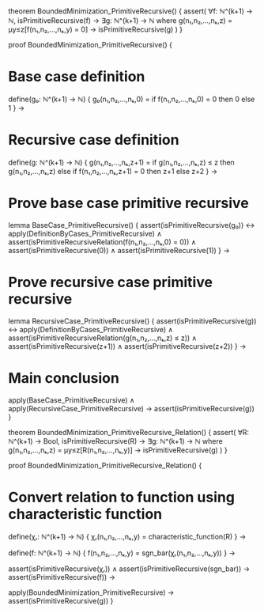 theorem BoundedMinimization_PrimitiveRecursive() {
  assert(
    ∀f: ℕ^(k+1) → ℕ, isPrimitiveRecursive(f) →
    ∃g: ℕ^(k+1) → ℕ where
    g(n₁,n₂,...,nₖ,z) = μy≤z[f(n₁,n₂,...,nₖ,y) = 0] →
    isPrimitiveRecursive(g)
  )
}

proof BoundedMinimization_PrimitiveRecursive() {
  # Base case definition
  define(g₀: ℕ^(k+1) → ℕ) {
    g₀(n₁,n₂,...,nₖ,0) = 
      if f(n₁,n₂,...,nₖ,0) = 0 then 0
      else 1
  } →

  # Recursive case definition
  define(g: ℕ^(k+1) → ℕ) {
    g(n₁,n₂,...,nₖ,z+1) = 
      if g(n₁,n₂,...,nₖ,z) ≤ z then g(n₁,n₂,...,nₖ,z)
      else if f(n₁,n₂,...,nₖ,z+1) = 0 then z+1
      else z+2
  } →

  # Prove base case primitive recursive
  lemma BaseCase_PrimitiveRecursive() {
    assert(isPrimitiveRecursive(g₀)) ↔
    apply(DefinitionByCases_PrimitiveRecursive) ∧
    assert(isPrimitiveRecursiveRelation(f(n₁,n₂,...,nₖ,0) = 0)) ∧
    assert(isPrimitiveRecursive(0)) ∧
    assert(isPrimitiveRecursive(1))
  } →

  # Prove recursive case primitive recursive
  lemma RecursiveCase_PrimitiveRecursive() {
    assert(isPrimitiveRecursive(g)) ↔
    apply(DefinitionByCases_PrimitiveRecursive) ∧
    assert(isPrimitiveRecursiveRelation(g(n₁,n₂,...,nₖ,z) ≤ z)) ∧
    assert(isPrimitiveRecursive(z+1)) ∧
    assert(isPrimitiveRecursive(z+2))
  } →

  # Main conclusion
  apply(BaseCase_PrimitiveRecursive) ∧
  apply(RecursiveCase_PrimitiveRecursive) →
  assert(isPrimitiveRecursive(g))
} 

theorem BoundedMinimization_PrimitiveRecursive_Relation() {
  assert(
    ∀R: ℕ^(k+1) → Bool, isPrimitiveRecursive(R) →
    ∃g: ℕ^(k+1) → ℕ where
    g(n₁,n₂,...,nₖ,z) = μy≤z[R(n₁,n₂,...,nₖ,y)] →
    isPrimitiveRecursive(g)
  )
}

proof BoundedMinimization_PrimitiveRecursive_Relation() {
  # Convert relation to function using characteristic function
  define(χᵣ: ℕ^(k+1) → ℕ) {
    χᵣ(n₁,n₂,...,nₖ,y) = characteristic_function(R)
  } →
  
  define(f: ℕ^(k+1) → ℕ) {
    f(n₁,n₂,...,nₖ,y) = sgn_bar(χᵣ(n₁,n₂,...,nₖ,y))
  } →

  assert(isPrimitiveRecursive(χᵣ)) ∧
  assert(isPrimitiveRecursive(sgn_bar)) →
  assert(isPrimitiveRecursive(f)) →
  
  apply(BoundedMinimization_PrimitiveRecursive) →
  assert(isPrimitiveRecursive(g))
}